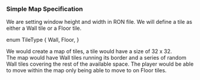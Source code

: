 ### Simple Map Specification

We are setting window height and width in RON file.  We will define a tile as either a Wall tile or a Floor tile.

enum TileType {
    Wall,
    Floor,
}

We would create a map of tiles, a tile would have a size of 32 x 32.  
The map would have Wall tiles running its border and a series of random Wall tiles covering the rest of the available space.
The player would be able to move within the map only being able to move to on Floor tiles.
